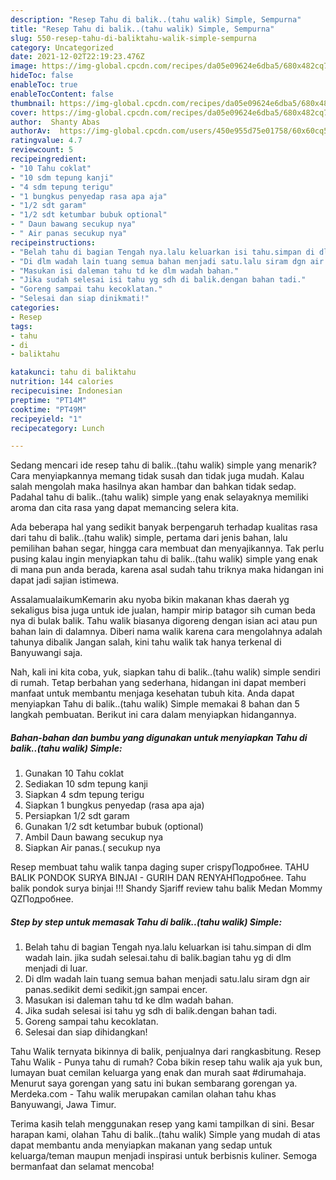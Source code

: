 ```yaml
---
description: "Resep Tahu di balik..(tahu walik) Simple, Sempurna"
title: "Resep Tahu di balik..(tahu walik) Simple, Sempurna"
slug: 550-resep-tahu-di-baliktahu-walik-simple-sempurna
category: Uncategorized
date: 2021-12-02T22:19:23.476Z
image: https://img-global.cpcdn.com/recipes/da05e09624e6dba5/680x482cq70/tahu-di-baliktahu-walik-simple-foto-resep-utama.jpg
hideToc: false
enableToc: true
enableTocContent: false
thumbnail: https://img-global.cpcdn.com/recipes/da05e09624e6dba5/680x482cq70/tahu-di-baliktahu-walik-simple-foto-resep-utama.jpg
cover: https://img-global.cpcdn.com/recipes/da05e09624e6dba5/680x482cq70/tahu-di-baliktahu-walik-simple-foto-resep-utama.jpg
author:  Shanty Abas
authorAv:  https://img-global.cpcdn.com/users/450e955d75e01758/60x60cq50/avatar.jpg
ratingvalue: 4.7
reviewcount: 5
recipeingredient:
- "10 Tahu coklat"
- "10 sdm tepung kanji"
- "4 sdm tepung terigu"
- "1 bungkus penyedap rasa apa aja"
- "1/2 sdt garam"
- "1/2 sdt ketumbar bubuk optional"
- " Daun bawang secukup nya"
- " Air panas secukup nya"
recipeinstructions:
- "Belah tahu di bagian Tengah nya.lalu keluarkan isi tahu.simpan di dlm wadah lain. jika sudah selesai.tahu di balik.bagian tahu yg di dlm menjadi di luar."
- "Di dlm wadah lain tuang semua bahan menjadi satu.lalu siram dgn air panas.sedikit demi sedikit.jgn sampai encer."
- "Masukan isi daleman tahu td ke dlm wadah bahan."
- "Jika sudah selesai isi tahu yg sdh di balik.dengan bahan tadi."
- "Goreng sampai tahu kecoklatan."
- "Selesai dan siap dinikmati!"
categories:
- Resep
tags:
- tahu
- di
- baliktahu

katakunci: tahu di baliktahu 
nutrition: 144 calories
recipecuisine: Indonesian
preptime: "PT14M"
cooktime: "PT49M"
recipeyield: "1"
recipecategory: Lunch

---
```



Sedang mencari ide resep tahu di balik..(tahu walik) simple yang menarik? Cara menyiapkannya memang tidak susah dan tidak juga mudah. Kalau salah mengolah maka hasilnya akan hambar dan bahkan tidak sedap. Padahal tahu di balik..(tahu walik) simple yang enak selayaknya memiliki aroma dan cita rasa yang dapat memancing selera kita.


Ada beberapa hal yang sedikit banyak berpengaruh terhadap kualitas rasa dari tahu di balik..(tahu walik) simple, pertama dari jenis bahan, lalu pemilihan bahan segar, hingga cara membuat dan menyajikannya. Tak perlu pusing kalau ingin menyiapkan tahu di balik..(tahu walik) simple yang enak di mana pun anda berada, karena asal sudah tahu triknya maka hidangan ini dapat jadi sajian istimewa.

AssalamualaikumKemarin aku nyoba bikin makanan khas daerah yg sekaligus bisa juga untuk ide jualan, hampir mirip batagor sih cuman beda nya di bulak balik. Tahu walik biasanya digoreng dengan isian aci atau pun bahan lain di dalamnya. Diberi nama walik karena cara mengolahnya adalah tahunya dibalik Jangan salah, kini tahu walik tak hanya terkenal di Banyuwangi saja.


Nah, kali ini kita coba, yuk, siapkan tahu di balik..(tahu walik) simple sendiri di rumah. Tetap berbahan yang sederhana, hidangan ini dapat memberi manfaat untuk membantu menjaga kesehatan tubuh kita. Anda dapat menyiapkan Tahu di balik..(tahu walik) Simple memakai 8 bahan dan 5 langkah pembuatan. Berikut ini cara dalam menyiapkan hidangannya.

<!--inarticleads1-->

##### Bahan-bahan dan bumbu yang digunakan untuk menyiapkan Tahu di balik..(tahu walik) Simple:

1. Gunakan 10 Tahu coklat
1. Sediakan 10 sdm tepung kanji
1. Siapkan 4 sdm tepung terigu
1. Siapkan 1 bungkus penyedap (rasa apa aja)
1. Persiapkan 1/2 sdt garam
1. Gunakan 1/2 sdt ketumbar bubuk (optional)
1. Ambil  Daun bawang secukup nya
1. Siapkan  Air panas.( secukup nya


Resep membuat tahu walik tanpa daging super crispyПодробнее. TAHU BALIK PONDOK SURYA BINJAI - GURIH DAN RENYAHПодробнее. Tahu balik pondok surya binjai !!! Shandy Sjariff review tahu balik Medan Mommy QZПодробнее. 

<!--inarticleads2-->

##### Step by step untuk memasak Tahu di balik..(tahu walik) Simple:

1. Belah tahu di bagian Tengah nya.lalu keluarkan isi tahu.simpan di dlm wadah lain. jika sudah selesai.tahu di balik.bagian tahu yg di dlm menjadi di luar.
1. Di dlm wadah lain tuang semua bahan menjadi satu.lalu siram dgn air panas.sedikit demi sedikit.jgn sampai encer.
1. Masukan isi daleman tahu td ke dlm wadah bahan.
1. Jika sudah selesai isi tahu yg sdh di balik.dengan bahan tadi.
1. Goreng sampai tahu kecoklatan.
1. Selesai dan siap dihidangkan!

Tahu Walik ternyata bikinnya di balik, penjualnya dari rangkasbitung. Resep Tahu Walik - Punya tahu di rumah? Coba bikin resep tahu walik aja yuk bun, lumayan buat cemilan keluarga yang enak dan murah saat #dirumahaja. Menurut saya gorengan yang satu ini bukan sembarang gorengan ya. Merdeka.com - Tahu walik merupakan camilan olahan tahu khas Banyuwangi, Jawa Timur. 

Terima kasih telah menggunakan resep yang kami tampilkan di sini. Besar harapan kami, olahan Tahu di balik..(tahu walik) Simple yang mudah di atas dapat membantu anda menyiapkan makanan yang sedap untuk keluarga/teman maupun menjadi inspirasi untuk berbisnis kuliner. Semoga bermanfaat dan selamat mencoba!
